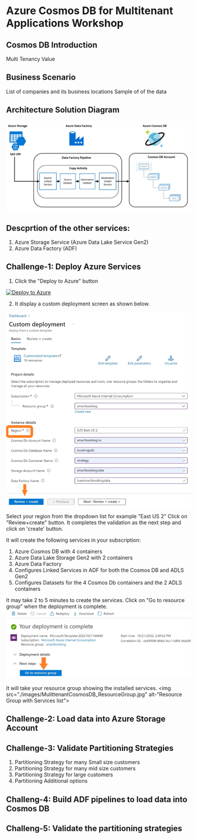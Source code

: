 

# Azure Cosmos DB for Multitenant Applications Workshop

## Cosmos DB Introduction
Multi Tenancy Value

## Business Scenario

List of companies and its business locations
Sample of of the data

## Architecture Solution Diagram
<img src="./images/cosmos-lab-architecture.jpg" alt="Architecture for Azure Cosmos DB Lab" Width="600"> 

## Descprtion of the other services:
1. Azure Storage Service (Azure Data Lake Service Gen2)
2. Azure Data Factory (ADF)


## Challenge-1: Deploy Azure Services  

1. Click the "Deploy to Azure" button

[![Deploy to Azure](https://aka.ms/deploytoazurebutton)](https://portal.azure.com/#create/Microsoft.Template/uri/https%3A%2F%2Fraw.githubusercontent.com%2Fsalavala%2FCosmosDBForMultitenantApplications%2Fmain%2Fazuredeploy.json)

2. It display a custom deployment screen as shown below.

<img src="./images/Deploy_CosmosDBMultTenant_Lab_Services.jpg" alt="Azure Custom Depolyment Screen" Width="600">
	
Select your region from the dropdown list for example "East US 2"
Click on "Review+create" button. 
It completes the validation as the next step and click on 'create' button.

It will create the following services in your subscription:
1. Azure Cosmos DB with 4 containers
2. Azure Data Lake Storage Gen2 with 2 containers
3. Azure Data Factory
4. Configures Linked Services in ADF for both the Cosmos DB and ADLS Gen2
5. Configures Datasets for the 4 Cosmos Db containers and the 2 ADLS containers

It may take 2 to 5 minutes to create the services. Click on "Go to resource group" when the deployment is complete.
<img src="./images/Deploy_CosmosDBMultTenant_Lab_Services_Complete.jpg" alt="Deployment complete" Width="600">

It will take your resource group showing the installed services.
<img src="./images/MulittenantCosmosDB_ResourceGroup.jpg" alt-"Resource Group with Services list">

## Challenge-2: Load data into Azure Storage Account

## Challenge-3: Validate Partitioning Strategies
1. Partitioning Strategy for many Small size customers
2. Partitioning Strategy for many mid size customers
3. Partitioning Strategy for large customers
4. Partitioning Additional options

## Challeng-4: Build ADF pipelines to load data into Cosmos DB

## Challeng-5: Validate the partitioning strategies




